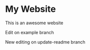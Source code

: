 # My Website

This is an awesome website

Edit on example branch

New editing on update-readme branch

